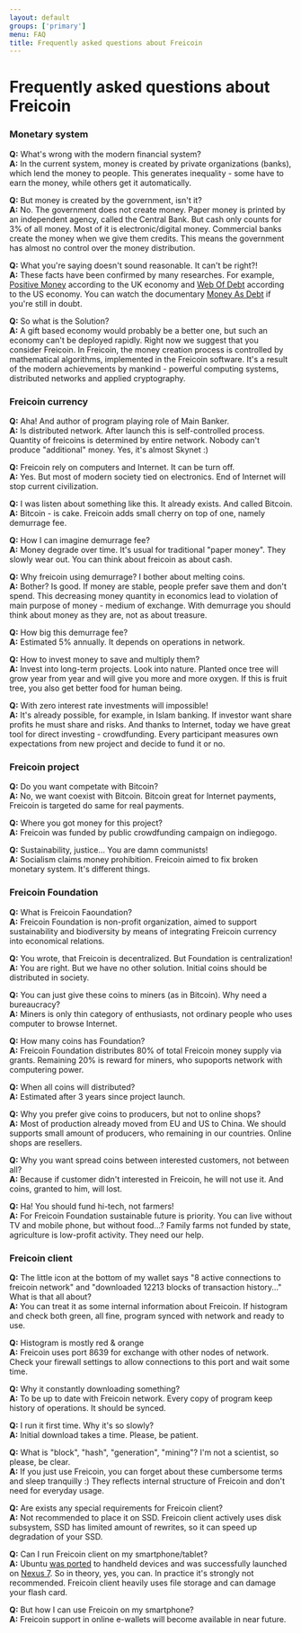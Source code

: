 ```yaml
---
layout: default
groups: ['primary']
menu: FAQ
title: Frequently asked questions about Freicoin
---
```


<h1>Frequently asked questions about Freicoin</h1>

<h3>Monetary system</h3>

<p><strong>Q:</strong> What's wrong with the modern financial system?<br/>
<strong>A:</strong> In the current system, money is created by private organizations (banks), which lend the money to people. This generates inequality - some have to earn the money, while others get it automatically.</p>

<p><strong>Q:</strong> But money is created by the government, isn't it?<br/>
<strong>A:</strong> No. The government does not create money. Paper money is printed by an independent agency, called the Central Bank. But cash only counts for 3% of all money. Most of it is electronic/digital money. Commercial banks create the money when we give them credits. This means the government has almost no control over the money distribution.</p>

<p><strong>Q:</strong> What you're saying doesn't sound reasonable. It can't be right?!<br/>
<strong>A:</strong> These facts have been confirmed by many researches. For example, <a href="http://www.positivemoney.org/">Positive Money</a> according to the UK economy and <a href="http://www.webofdebt.com/">Web Of Debt</a> according to the US economy. You can watch the documentary <a href="http://youtu.be/jqvKjsIxT_8">Money As Debt</a> if you're still in doubt.</p>

<p><strong>Q:</strong> So what is the Solution?<br/>
<strong>A:</strong> A gift based economy would probably be a better one, but such an economy can't be deployed rapidly. Right now we suggest that you consider Freicoin. In Freicoin, the money creation process is controlled by mathematical algorithms, implemented in the Freicoin software. It's a result of the modern achievements by mankind - powerful computing systems, distributed networks and applied cryptography.</p>

<h3>Freicoin currency</h3>

<p><strong>Q:</strong> Aha! And author of program playing role of Main Banker.<br/>
<strong>A:</strong> Is distributed network. After launch this is self-controlled process. Quantity of freicoins is determined by entire network. Nobody can't produce "additional" money. Yes, it's almost Skynet :)</p>

<p><strong>Q:</strong> Freicoin rely on computers and Internet. It can be turn off.<br/>
<strong>A:</strong> Yes. But most of modern society tied on electronics. End of Internet will stop current civilization.</p>

<p><strong>Q:</strong> I was listen about something like this. It already exists. And called Bitcoin.<br/>
<strong>A:</strong> Bitcoin - is cake. Freicoin adds small cherry on top of one, namely demurrage fee.</p>

<p><strong>Q:</strong> How I can imagine demurrage fee?<br/>
<strong>A:</strong> Money degrade over time. It's usual for traditional "paper money". They slowly wear out. You can think about freicoin as about cash.</p>

<p><strong>Q:</strong> Why freicoin using demurrage? I bother about melting coins.<br/>
<strong>A:</strong> Bother? Is good. If money are stable, people prefer save them and don't spend. This decreasing money quantity in economics lead to violation of main purpose of money - medium of exchange. With demurrage you should think about money as they are, not as about treasure.</p>

<p><strong>Q:</strong> How big this demurrage fee?<br/>
<strong>A:</strong> Estimated 5% annually. It depends on operations in network.</p>

<p><strong>Q:</strong> How to invest money to save and multiply them?<br/>
<strong>A:</strong> Invest into long-term projects. Look into nature. Planted once tree will grow year from year and will give you more and more oxygen. If this is fruit tree, you also get better food for human being.</p>

<p><strong>Q:</strong> With zero interest rate investments will impossible!<br/>
<strong>A:</strong> It's already possible, for example, in Islam banking. If investor want share profits he must share and risks. And thanks to Internet, today we have great tool for direct investing - crowdfunding. Every participant measures own expectations from new project and decide to fund it or no.</p>

<h3>Freicoin project</h3>

<p><strong>Q:</strong> Do you want competate with Bitcoin?<br/>
<strong>A:</strong> No, we want coexist with Bitcoin. Bitcoin great for Internet payments, Freicoin is targeted do same for real payments.</p>

<p><strong>Q:</strong> Where you got money for this project?<br/>
<strong>A:</strong> Freicoin was funded by public crowdfunding campaign on indiegogo.</p>

<p><strong>Q:</strong> Sustainability, justice... You are damn communists!<br/>
<strong>A:</strong> Socialism claims money prohibition. Freicoin aimed to fix broken monetary system. It's different things.</p>

<h3>Freicoin Foundation</h3>

<p><strong>Q:</strong> What is Freicoin Faoundation?<br/>
<strong>A:</strong> Freicoin Foundation is non-profit organization, aimed to support sustainability and biodiversity by means of integrating Freicoin currency into economical relations.</p>

<p><strong>Q:</strong> You wrote, that Freicoin is decentralized. But Foundation is centralization!<br/>
<strong>A:</strong> You are right. But we have no other solution. Initial coins should be distributed in society.</p>

<p><strong>Q:</strong> You can just give these coins to miners (as in Bitcoin). Why need a bureaucracy?<br/>
<strong>A:</strong> Miners is only thin category of enthusiasts, not ordinary people who uses computer to browse Internet.</p>

<p><strong>Q:</strong> How many coins has Foundation?<br/>
<strong>A:</strong> Freicoin Foundation distributes 80% of total Freicoin money supply via grants. Remaining 20% is reward for miners, who supoports network with computering power.</p>

<p><strong>Q:</strong> When all coins will distributed?<br/>
<strong>A:</strong> Estimated after 3 years since project launch.</p>

<p><strong>Q:</strong> Why you prefer give coins to producers, but not to online shops?<br/>
<strong>A:</strong> Most of production already moved from EU and US to China. We should supports small amount of producers, who remaining in our countries. Online shops are resellers.</p>

<p><strong>Q:</strong> Why you want spread coins between interested customers, not between all?<br/>
<strong>A:</strong> Because if customer didn't interested in Freicoin, he will not use it. And coins, granted to him, will lost.</p>

<p><strong>Q:</strong> Ha! You should fund hi-tech, not farmers!<br/>
<strong>A:</strong> For Freicoin Foundation sustainable future is priority. You can live without TV and mobile phone, but without food...? Family farms not funded by state, agriculture is low-profit activity. They need our help.</p>

<h3>Freicoin client</h3>

<p><strong>Q:</strong> The little icon at the bottom of my wallet says "8 active connections to freicoin network" and "downloaded 12213 blocks of transaction history..." What is that all about?<br/>
<strong>A:</strong> You can treat it as some internal information about Freicoin. If histogram and check both green, all fine, program synced with network and ready to use.</p>

<p><strong>Q:</strong> Histogram is mostly red &amp; orange<br/>
<strong>A:</strong> Freicoin uses port 8639 for exchange with other nodes of network. Check your firewall settings to allow connections to this port and wait some time.</p>

<p><strong>Q:</strong> Why it constantly downloading something?<br/>
<strong>A:</strong> To be up to date with Freicoin network. Every copy of program keep history of operations. It should be synced.</p>

<p><strong>Q:</strong> I run it first time. Why it's so slowly?<br/>
<strong>A:</strong> Initial download takes a time. Please, be patient.</p>

<p><strong>Q:</strong> What is "block", "hash", "generation", "mining"? I'm not a scientist, so please, be clear.<br/>
<strong>A:</strong> If you just use Freicoin, you can forget about these cumbersome terms and sleep tranquilly :) They reflects internal structure of Freicoin and don't need for everyday usage.</p>

<p><strong>Q:</strong> Are exists any special requirements for Freicoin client?<br/>
<strong>A:</strong> Not recommended to place it on SSD. Freicoin client actively uses disk subsystem, SSD has limited amount of rewrites, so it can speed up degradation of your SSD.</p>

<p><strong>Q:</strong> Can I run Freicoin client on my smartphone/tablet?<br/>
<strong>A:</strong> Ubuntu <a href="http://www.ubuntu.com/devices/phone">was ported</a> to handheld devices and was successfully launched on <a href="http://wiki.ubuntu.com/Nexus7">Nexus 7</a>. So in theory, yes, you can. In practice it's strongly not recommended. Freicoin client heavily uses file storage and can damage your flash card.</p>

<p><strong>Q:</strong> But how I can use Freicoin on my smartphone?<br/>
<strong>A:</strong> Freicoin support in online e-wallets will become available in near future.</p>
